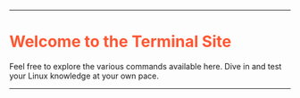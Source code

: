 <hr>
<h1 style="color: #FF5733;">Welcome to the Terminal Site</h1>
Feel free to explore the various commands available here. Dive in and test your Linux knowledge at your own pace.
<hr>
